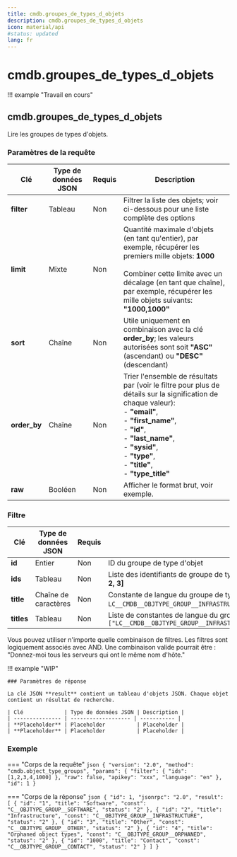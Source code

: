 ```yaml
---
title: cmdb.groupes_de_types_d_objets
description: cmdb.groupes_de_types_d_objets
icon: material/api
#status: updated
lang: fr
---
```


# cmdb.groupes_de_types_d_objets

!!! example "Travail en cours"

## cmdb.groupes_de_types_d_objets

Lire les groupes de types d'objets.

### Paramètres de la requête

| Clé          | Type de données JSON | Requis   | Description                                                                                                                                                                                                                                       |
| ------------ | -------------------- | -------- | ------------------------------------------------------------------------------------------------------------------------------------------------------------------------------------------------------------------------------------------------- |
| **filter**   | Tableau              | Non      | Filtrer la liste des objets; voir ci-dessous pour une liste complète des options                                                                                                                                                                  |
| **limit**    | Mixte                | Non      | Quantité maximale d'objets (en tant qu'entier), par exemple, récupérer les premiers mille objets: **1000**<br><br>Combiner cette limite avec un décalage (en tant que chaîne), par exemple, récupérer les mille objets suivants: **"1000,1000"** |
| **sort**     | Chaîne               | Non      | Utile uniquement en combinaison avec la clé **order_by**; les valeurs autorisées sont soit **"ASC"** (ascendant) ou **"DESC"** (descendant)                                                                                                        |
| **order_by** | Chaîne               | Non      | Trier l'ensemble de résultats par (voir le filtre pour plus de détails sur la signification de chaque valeur):<br>-   **"email"**,<br>-   **"first_name"**,<br>-   **"id"**,<br>-   **"last_name"**,<br>-   **"sysid"**,<br>-   **"type"**,<br>-   **"title"**,<br>-   **"type_title"** |
| **raw**      | Booléen              | Non      | Afficher le format brut, voir exemple.                                                                                                                                                                                                            |

### Filtre 

| Clé        | Type de données JSON | Requis | Description                                                                                                                                  |
| ---------- | --------------------- | ------- | -------------------------------------------------------------------------------------------------------------------------------------------- |
| **id**     | Entier               | Non     | ID du groupe de type d'objet                                                                                                                |
| **ids**    | Tableau              | Non     | Liste des identifiants de groupe de type d'objet (en tant qu'entiers), par exemple: **[1, 2, 3]**                                           |
| **title**  | Chaîne de caractères | Non     | Constante de langue du groupe de type d'objet, par exemple: `LC__CMDB__OBJTYPE_GROUP__INFRASTRUCTURE` pour Serveur                           |
| **titles** | Tableau              | Non     | Liste de constantes de langue du groupe de type d'objet, par exemple: `["LC__CMDB__OBJTYPE_GROUP__INFRASTRUCTURE","LC__CMDB__OBJTYPE_GROUP__SOFTWARE"]` |


Vous pouvez utiliser n'importe quelle combinaison de filtres. Les filtres sont logiquement associés avec AND. Une combinaison valide pourrait être : "Donnez-moi tous les serveurs qui ont le même nom d'hôte."

!!! example "WIP"

    ### Paramètres de réponse

    La clé JSON **result** contient un tableau d'objets JSON. Chaque objet contient un résultat de recherche.

    | Clé             | Type de données JSON | Description |
    | --------------- | ------------------- | ----------- |
    | **Placeholder** | Placeholder          | Placeholder |
    | **Placeholder** | Placeholder          | Placeholder |

### Exemple

=== "Corps de la requête"
    ```json
    {
      "version": "2.0",
      "method": "cmdb.object_type_groups",
      "params": {
        "filter": {
          "ids": [1,2,3,4,1000]
        },
        "raw": false,
        "apikey": "xxx",
        "language": "en"
      },
      "id": 1
    }
    ```

=== "Corps de la réponse"
    ```json
    {
      "id": 1,
      "jsonrpc": "2.0",
      "result": [
        {
          "id": "1",
          "title": "Software",
          "const": "C__OBJTYPE_GROUP__SOFTWARE",
          "status": "2"
        },
        {
          "id": "2",
          "title": "Infrastructure",
          "const": "C__OBJTYPE_GROUP__INFRASTRUCTURE",
          "status": "2"
        },
        {
          "id": "3",
          "title": "Other",
          "const": "C__OBJTYPE_GROUP__OTHER",
          "status": "2"
        },
        {
          "id": "4",
          "title": "Orphaned object types",
          "const": "C__OBJTYPE_GROUP__ORPHANED",
          "status": "2"
        },
        {
          "id": "1000",
          "title": "Contact",
          "const": "C__OBJTYPE_GROUP__CONTACT",
          "status": "2"
        }
      ]
    }
    ```
